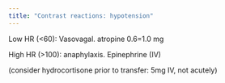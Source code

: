 ```yaml
---
title: "Contrast reactions: hypotension"
---
```

Low HR (&lt;60): Vasovagal. atropine 0.6=1.0 mg

High HR (&gt;100): anaphylaxis. Epinephrine (IV)

(consider hydrocortisone prior to transfer: 5mg IV, not acutely)

